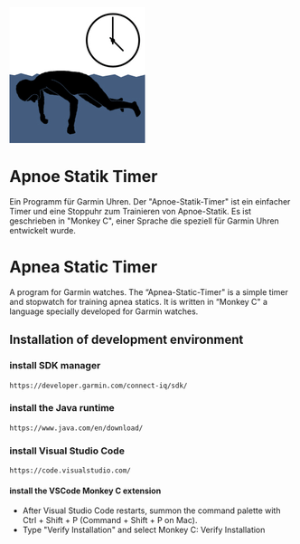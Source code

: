 ![](resources/drawables/Apnoe-Statik_240.png)

# Apnoe Statik Timer

Ein Programm für Garmin Uhren. Der "Apnoe-Statik-Timer" ist ein einfacher Timer und eine Stoppuhr zum Trainieren von Apnoe-Statik. Es ist geschrieben in "Monkey C", einer Sprache die speziell für Garmin Uhren entwickelt wurde.

# Apnea Static Timer

A program for Garmin watches. The “Apnea-Static-Timer" is a simple timer and stopwatch for training apnea statics. It is written in “Monkey C" a language specially developed for Garmin watches.

## Installation of development environment

### install SDK manager

    https://developer.garmin.com/connect-iq/sdk/

### install the Java runtime

    https://www.java.com/en/download/

### install Visual Studio Code

    https://code.visualstudio.com/

#### install the VSCode Monkey C extension

- After Visual Studio Code restarts, summon the command palette with Ctrl + Shift + P (Command + Shift + P on Mac).
- Type "Verify Installation" and select Monkey C: Verify Installation
